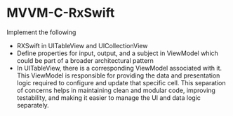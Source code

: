 # MVVM-C-RxSwift

Implement the following
- RXSwift in UITableView and UICollectionView
- Define properties for input, output, and a subject in ViewModel which could be part of a broader architectural pattern
- In UITableView, there is a corresponding ViewModel associated with it. This ViewModel is responsible for providing the data and presentation logic required to configure and update that specific cell. This separation of concerns helps in maintaining clean and modular code, improving testability, and making it easier to manage the UI and data logic separately.



